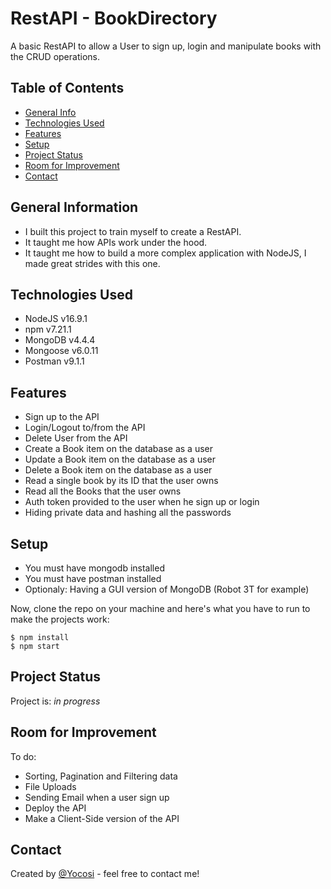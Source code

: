 # RestAPI - BookDirectory
A basic RestAPI to allow a User to sign up, login and manipulate books with the CRUD operations.

## Table of Contents
* [General Info](#general-information)
* [Technologies Used](#technologies-used)
* [Features](#features)
* [Setup](#setup)
* [Project Status](#project-status)
* [Room for Improvement](#room-for-improvement)
* [Contact](#contact)
<!-- * [Screenshots](#screenshots) -->
<!-- * [Usage](#usage) -->
<!-- * [Acknowledgements](#acknowledgements) -->


## General Information
- I built this project to train myself to create a RestAPI.
- It taught me how APIs work under the hood.
- It taught me how to build a more complex application with NodeJS, I made great strides with this one.


## Technologies Used
- NodeJS v16.9.1
- npm v7.21.1
- MongoDB v4.4.4
- Mongoose v6.0.11
- Postman v9.1.1


## Features
- Sign up to the API
- Login/Logout to/from the API
- Delete User from the API
- Create a Book item on the database as a user
- Update a Book item on the database as a user
- Delete a Book item on the database as a user
- Read a single book by its ID that the user owns
- Read all the Books that the user owns
- Auth token provided to the user when he sign up or login
- Hiding private data and hashing all the passwords


<!-- ## Screenshots
![Example screenshot](./img/screenshot.png)
If you have screenshots you'd like to share, include them here. -->


## Setup
- You must have mongodb installed
- You must have postman installed
- Optionaly: Having a GUI version of MongoDB (Robot 3T for example)

Now, clone the repo on your machine and here's what you have to run to make the projects work:
```
$ npm install
$ npm start
```

<!--
## Usage
How does one go about using it?
Provide various use cases and code examples here.

`write-your-code-here` -->


## Project Status
Project is: _in progress_


## Room for Improvement

To do:
- Sorting, Pagination and Filtering data
- File Uploads
- Sending Email when a user sign up
- Deploy the API
- Make a Client-Side version of the API


## Contact
Created by [@Yocosi](https://www.linkedin.com/in/pierre-amari-866240205/) - feel free to contact me!